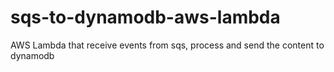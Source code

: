 # sqs-to-dynamodb-aws-lambda
AWS Lambda that receive events from sqs, process and send the content to dynamodb
